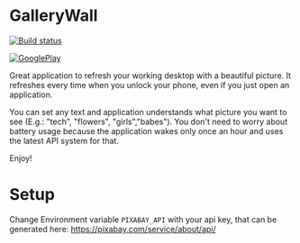 # GalleryWall

[![Build status](https://build.appcenter.ms/v0.1/apps/8fb9dae8-8516-4110-805d-54b677ecc1a6/branches/master/badge)](https://appcenter.ms)

[![GooglePlay](https://play.google.com/intl/en_us/badges/images/badge_new.png)](https://play.google.com/store/apps/details?id=com.baysoft.gallerywall)

Great application to refresh your working desktop with a beautiful picture. It refreshes every time when you unlock your phone, even if you just open an application.

You can set any text and application understands what picture you want to see (E.g.: "tech", "flowers", "girls","babes"). You don't need to worry about battery usage because the application wakes only once an hour and uses the latest API system for that.

Enjoy!

# Setup 

Change Environment variable `PIXABAY_API` with your api key, that can be generated here: https://pixabay.com/service/about/api/
